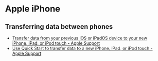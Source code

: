 # Apple iPhone

## Transferring data between phones
* [Transfer data from your previous iOS or iPadOS device to your new iPhone, iPad, or iPod touch - Apple Support](https://support.apple.com/en-us/HT201269)
* [Use Quick Start to transfer data to a new iPhone, iPad, or iPod touch - Apple Support](https://support.apple.com/en-us/HT210216)
